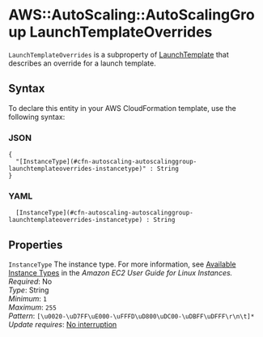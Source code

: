 # AWS::AutoScaling::AutoScalingGroup LaunchTemplateOverrides<a name="aws-properties-autoscaling-autoscalinggroup-launchtemplateoverrides"></a>

 `LaunchTemplateOverrides` is a subproperty of [LaunchTemplate](https://docs.aws.amazon.com/AWSCloudFormation/latest/UserGuide/aws-properties-autoscaling-autoscalinggroup-launchtemplate.html) that describes an override for a launch template\. 

## Syntax<a name="aws-properties-autoscaling-autoscalinggroup-launchtemplateoverrides-syntax"></a>

To declare this entity in your AWS CloudFormation template, use the following syntax:

### JSON<a name="aws-properties-autoscaling-autoscalinggroup-launchtemplateoverrides-syntax.json"></a>

```
{
  "[InstanceType](#cfn-autoscaling-autoscalinggroup-launchtemplateoverrides-instancetype)" : String
}
```

### YAML<a name="aws-properties-autoscaling-autoscalinggroup-launchtemplateoverrides-syntax.yaml"></a>

```
﻿  [InstanceType](#cfn-autoscaling-autoscalinggroup-launchtemplateoverrides-instancetype) : String
```

## Properties<a name="aws-properties-autoscaling-autoscalinggroup-launchtemplateoverrides-properties"></a>

`InstanceType`  <a name="cfn-autoscaling-autoscalinggroup-launchtemplateoverrides-instancetype"></a>
The instance type\. For more information, see [Available Instance Types](https://docs.aws.amazon.com/AWSEC2/latest/UserGuide/instance-types.html#AvailableInstanceTypes) in the *Amazon EC2 User Guide for Linux Instances\.*   
*Required*: No  
*Type*: String  
*Minimum*: `1`  
*Maximum*: `255`  
*Pattern*: `[\u0020-\uD7FF\uE000-\uFFFD\uD800\uDC00-\uDBFF\uDFFF\r\n\t]*`  
*Update requires*: [No interruption](https://docs.aws.amazon.com/AWSCloudFormation/latest/UserGuide/using-cfn-updating-stacks-update-behaviors.html#update-no-interrupt)